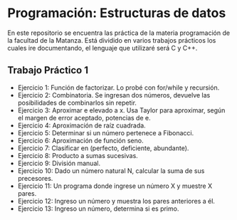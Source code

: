 # Programación: Estructuras de datos  

En este repositorio se encuentra las práctica de la materia programación de la facultad de la Matanza. Está dividido en varios trabajos prácticos los cuales ire documentando, el lenguaje que utilizaré será C y C++.

## Trabajo Práctico 1

- Ejercicio 1: Función de factorizar. Lo probé con for/while y recursión.
- Ejercicio 2: Combinatoria. Se ingresan dos números, devuelve las posibilidades de combinarlos sin repetir.
- Ejercicio 3: Aproximar e elevado a x. Usa Taylor para aproximar, según el margen de error aceptado, potencias de e.
- Ejercicio 4: Aproximación de raíz cuadrada.
- Ejercicio 5: Determinar si un número pertenece a Fibonacci.
- Ejercicio 6: Aproximación de función seno.
- Ejercicio 7: Clasificar en (perfecto, deficiente, abundante).
- Ejercicio 8: Producto a sumas sucesivas.
- Ejercicio 9: División manual.
- Ejercicio 10: Dado un número natural N, calcular la suma de sus precesores.
- Ejercicio 11: Un programa donde ingrese un número X y muestre X pares.
- Ejercicio 12: Ingreso un número y muestra los pares anteriores a él.
- Ejercicio 13: Ingreso un número, determina si es primo.
